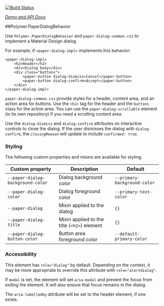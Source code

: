 
<!---

This README is automatically generated from the comments in these files:
paper-dialog-behavior.html

Edit those files, and our readme bot will duplicate them over here!
Edit this file, and the bot will squash your changes :)

-->

[![Build Status](https://travis-ci.org/PolymerElements/paper-dialog-behavior.svg?branch=master)](https://travis-ci.org/PolymerElements/paper-dialog-behavior)

_[Demo and API Docs](https://elements.polymer-project.org/elements/paper-dialog-behavior)_


##Polymer.PaperDialogBehavior


Use `Polymer.PaperDialogBehavior` and `paper-dialog-common.css` to implement a Material Design
dialog.

For example, if `<paper-dialog-impl>` implements this behavior:

    <paper-dialog-impl>
        <h2>Header</h2>
        <div>Dialog body</div>
        <div class="buttons">
            <paper-button dialog-dismiss>Cancel</paper-button>
            <paper-button dialog-confirm>Accept</paper-button>
        </div>
    </paper-dialog-impl>

`paper-dialog-common.css` provide styles for a header, content area, and an action area for buttons.
Use the `<h2>` tag for the header and the `buttons` class for the action area. You can use the
`paper-dialog-scrollable` element (in its own repository) if you need a scrolling content area.

Use the `dialog-dismiss` and `dialog-confirm` attributes on interactive controls to close the
dialog. If the user dismisses the dialog with `dialog-confirm`, the `closingReason` will update
to include `confirmed: true`.

### Styling

The following custom properties and mixins are available for styling.

Custom property | Description | Default
----------------|-------------|----------
`--paper-dialog-background-color` | Dialog background color                     | `--primary-background-color`
`--paper-dialog-color`            | Dialog foreground color                     | `--primary-text-color`
`--paper-dialog`                  | Mixin applied to the dialog                 | `{}`
`--paper-dialog-title`            | Mixin applied to the title (`<h2>`) element | `{}`
`--paper-dialog-button-color`     | Button area foreground color                | `--default-primary-color`

### Accessibility

This element has `role="dialog"` by default. Depending on the context, it may be more appropriate
to override this attribute with `role="alertdialog"`.

If `modal` is set, the element will set `aria-modal` and prevent the focus from exiting the element.
It will also ensure that focus remains in the dialog.

The `aria-labelledby` attribute will be set to the header element, if one exists.


